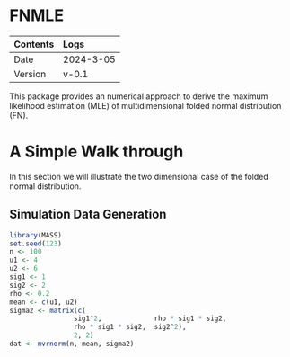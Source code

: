 # FNMLE

| Contents | Logs |
|:---------|:-----|
| Date | 2024-3-05 | 
| Version | v-0.1 |

This package provides an numerical approach to derive the maximum likelihood estimation (MLE) of multidimensional folded normal distribution (FN).

# A Simple Walk through

In this section we will illustrate the two dimensional case of the folded normal distribution.

## Simulation Data Generation


```r
library(MASS)
set.seed(123)
n <- 100
u1 <- 4
u2 <- 6
sig1 <- 1
sig2 <- 2
rho <- 0.2
mean <- c(u1, u2)
sigma2 <- matrix(c(
                sig1^2,             rho * sig1 * sig2,
                rho * sig1 * sig2,  sig2^2),
                2, 2)
dat <- mvrnorm(n, mean, sigma2)
```

